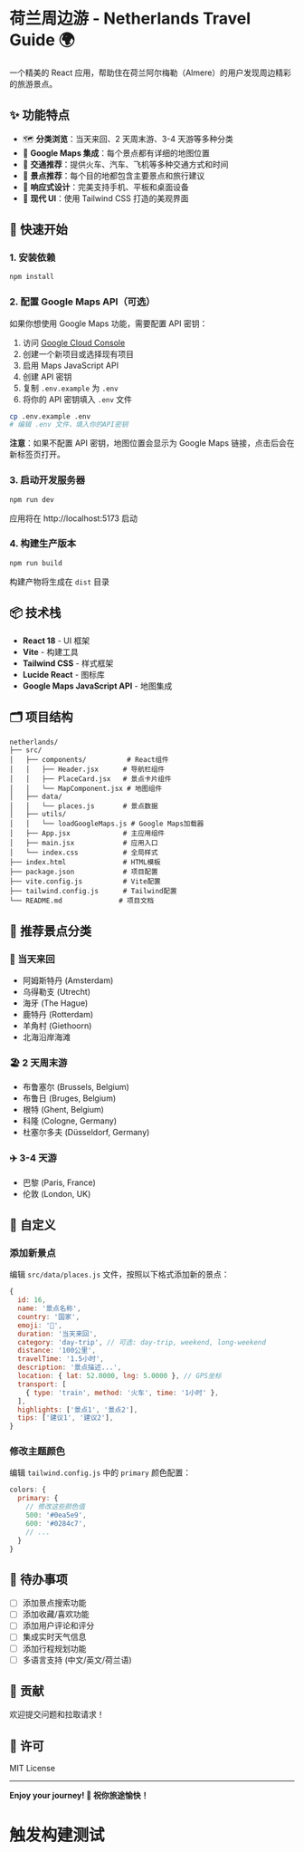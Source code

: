 # 荷兰周边游 - Netherlands Travel Guide 🌍

<!-- Updated to trigger deployment -->

一个精美的 React 应用，帮助住在荷兰阿尔梅勒（Almere）的用户发现周边精彩的旅游景点。

## ✨ 功能特点

- 🗺️ **分类浏览**：当天来回、2 天周末游、3-4 天游等多种分类
- 📍 **Google Maps 集成**：每个景点都有详细的地图位置
- 🚆 **交通推荐**：提供火车、汽车、飞机等多种交通方式和时间
- 🎯 **景点推荐**：每个目的地都包含主要景点和旅行建议
- 📱 **响应式设计**：完美支持手机、平板和桌面设备
- 🎨 **现代 UI**：使用 Tailwind CSS 打造的美观界面

## 🚀 快速开始

### 1. 安装依赖

```bash
npm install
```

### 2. 配置 Google Maps API（可选）

如果你想使用 Google Maps 功能，需要配置 API 密钥：

1. 访问 [Google Cloud Console](https://console.cloud.google.com/google/maps-apis)
2. 创建一个新项目或选择现有项目
3. 启用 Maps JavaScript API
4. 创建 API 密钥
5. 复制 `.env.example` 为 `.env`
6. 将你的 API 密钥填入 `.env` 文件

```bash
cp .env.example .env
# 编辑 .env 文件，填入你的API密钥
```

**注意**：如果不配置 API 密钥，地图位置会显示为 Google Maps 链接，点击后会在新标签页打开。

### 3. 启动开发服务器

```bash
npm run dev
```

应用将在 http://localhost:5173 启动

### 4. 构建生产版本

```bash
npm run build
```

构建产物将生成在 `dist` 目录

## 📦 技术栈

- **React 18** - UI 框架
- **Vite** - 构建工具
- **Tailwind CSS** - 样式框架
- **Lucide React** - 图标库
- **Google Maps JavaScript API** - 地图集成

## 🗂️ 项目结构

```
netherlands/
├── src/
│   ├── components/          # React组件
│   │   ├── Header.jsx      # 导航栏组件
│   │   ├── PlaceCard.jsx   # 景点卡片组件
│   │   └── MapComponent.jsx # 地图组件
│   ├── data/
│   │   └── places.js       # 景点数据
│   ├── utils/
│   │   └── loadGoogleMaps.js # Google Maps加载器
│   ├── App.jsx             # 主应用组件
│   ├── main.jsx            # 应用入口
│   └── index.css           # 全局样式
├── index.html              # HTML模板
├── package.json            # 项目配置
├── vite.config.js          # Vite配置
├── tailwind.config.js      # Tailwind配置
└── README.md              # 项目文档
```

## 🎯 推荐景点分类

### 🚗 当天来回

- 阿姆斯特丹 (Amsterdam)
- 乌得勒支 (Utrecht)
- 海牙 (The Hague)
- 鹿特丹 (Rotterdam)
- 羊角村 (Giethoorn)
- 北海沿岸海滩

### 🏖️ 2 天周末游

- 布鲁塞尔 (Brussels, Belgium)
- 布鲁日 (Bruges, Belgium)
- 根特 (Ghent, Belgium)
- 科隆 (Cologne, Germany)
- 杜塞尔多夫 (Düsseldorf, Germany)

### ✈️ 3-4 天游

- 巴黎 (Paris, France)
- 伦敦 (London, UK)

## 🎨 自定义

### 添加新景点

编辑 `src/data/places.js` 文件，按照以下格式添加新的景点：

```javascript
{
  id: 16,
  name: '景点名称',
  country: '国家',
  emoji: '🎡',
  duration: '当天来回',
  category: 'day-trip', // 可选: day-trip, weekend, long-weekend
  distance: '100公里',
  travelTime: '1.5小时',
  description: '景点描述...',
  location: { lat: 52.0000, lng: 5.0000 }, // GPS坐标
  transport: [
    { type: 'train', method: '火车', time: '1小时' },
  ],
  highlights: ['景点1', '景点2'],
  tips: ['建议1', '建议2'],
}
```

### 修改主题颜色

编辑 `tailwind.config.js` 中的 `primary` 颜色配置：

```javascript
colors: {
  primary: {
    // 修改这些颜色值
    500: '#0ea5e9',
    600: '#0284c7',
    // ...
  }
}
```

## 📝 待办事项

- [ ] 添加景点搜索功能
- [ ] 添加收藏/喜欢功能
- [ ] 添加用户评论和评分
- [ ] 集成实时天气信息
- [ ] 添加行程规划功能
- [ ] 多语言支持 (中文/英文/荷兰语)

## 🤝 贡献

欢迎提交问题和拉取请求！

## 📄 许可

MIT License

---

**Enjoy your journey! 🚀 祝你旅途愉快！**
# 触发构建测试
